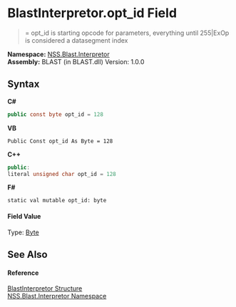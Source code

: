 # BlastInterpretor.opt_id Field
 

>= opt_id is starting opcode for parameters, everything until 255|ExOp is considered a datasegment index

**Namespace:**&nbsp;<a href="bc1962ef-fc17-4dde-e64c-a350d8f217aa.md">NSS.Blast.Interpretor</a><br />**Assembly:**&nbsp;BLAST (in BLAST.dll) Version: 1.0.0

## Syntax

**C#**<br />
``` C#
public const byte opt_id = 128
```

**VB**<br />
``` VB
Public Const opt_id As Byte = 128
```

**C++**<br />
``` C++
public:
literal unsigned char opt_id = 128
```

**F#**<br />
``` F#
static val mutable opt_id: byte
```


#### Field Value
Type: <a href="https://docs.microsoft.com/dotnet/api/system.byte" target="_blank" rel="noopener noreferrer">Byte</a>

## See Also


#### Reference
<a href="4de5bd5a-f1bd-8188-7356-ab8a45b847d4.md">BlastInterpretor Structure</a><br /><a href="bc1962ef-fc17-4dde-e64c-a350d8f217aa.md">NSS.Blast.Interpretor Namespace</a><br />